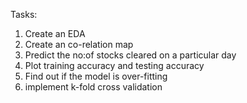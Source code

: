 Tasks:

1) Create an EDA
2) Create an co-relation map
3) Predict the no:of stocks cleared on a particular day
4) Plot training accuracy and testing accuracy
6) Find out if the model is over-fitting
7) implement k-fold cross validation
